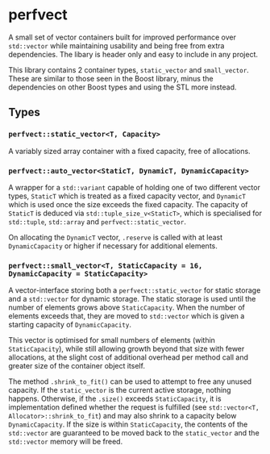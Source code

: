# perfvect

A small set of vector containers built for improved performance over `std::vector` while maintaining usability and being free from extra dependencies. The libary is header only and easy to include in any project.

This library contains 2 container types, `static_vector` and `small_vector`. These are similar to those seen in the Boost library, minus the dependencies on other Boost types and using the STL more instead.

## Types

### `perfvect::static_vector<T, Capacity>`

A variably sized array container with a fixed capacity, free of allocations.

### `perfvect::auto_vector<StaticT, DynamicT, DynamicCapacity>`

A wrapper for a `std::variant` capable of holding one of two different vector types, `StaticT` which is treated as a fixed capacity vector, and `DynamicT` which is used once the size exceeds the fixed capacity. The capacity of `StaticT` is deduced via `std::tuple_size_v<StaticT>`, which is specialised for `std::tuple`, `std::array` and `perfvect::static_vector`.

On allocating the `DynamicT` vector, `.reserve` is called with at least `DynamicCapacity` or higher if necessary for additional elements.

### `perfvect::small_vector<T, StaticCapacity = 16, DynamicCapacity = StaticCapacity>`

A vector-interface storing both a `perfvect::static_vector` for static storage and a `std::vector` for dynamic storage. The static storage is used until the number of elements grows above `StaticCapacity`. When the number of elements exceeds that, they are moved to `std::vector` which is given a starting capacity of `DynamicCapacity`.

This vector is optimised for small numbers of elements (within `StaticCapacity`), while still allowing growth beyond that size with fewer allocations, at the slight cost of additional overhead per method call and greater size of the container object itself.

The method `.shrink_to_fit()` can be used to attempt to free any unused capacity. If the `static_vector` is the current active storage, nothing happens. Otherwise, if the `.size()` exceeds `StaticCapacity`, it is implementation defined whether the request is fulfilled (see `std::vector<T, Allocator>::shrink_to_fit`) and may also shrink to a capacity below `DynamicCapacity`. If the size is within `StaticCapacity`, the contents of the `std::vector` are guaranteed to be moved back to the `static_vector` and the `std::vector` memory will be freed.